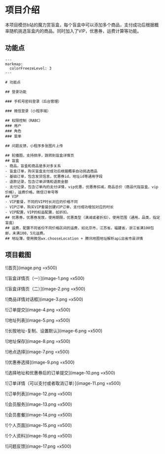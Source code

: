 # 项目介绍

本项目模仿b站的魔力赏盲盒，每个盲盒中可以添加多个商品，支付成功后根据概率随机挑选盲盒内的商品。同时加入了VIP，优惠券，运费计算等功能。

## 功能点

````markmap
---
markmap:
  colorFreezeLevel: 3
---

# 功能点

## 登录功能

### 手机号密码登录（后台管理）

### 微信登录（小程序端）

## 权限控制（RABC）
### 用户
### 角色
### 菜单

## 问题反馈，小程序多张图片上传

## 轮播图，支持排序，跳转到盲盒详情页
## 盲盒
- 商品，盲盒和商品是多对多关系
- 盲盒订单，购买盲盒支付成功后根据概率自动挑选商品
- 基础订单，包含发货信息，优惠券id，地址id等通用字段
- 退款记录，包含订单详情和退款金额
- 支付记录，包含订单内的支付详情，vip优惠，优惠券扣减，商品总价（商品代指盲盒、vip价格），运费价格，微信订单号等
## VIP
- VIP套餐，不同的VIP时长对应的价格不同
- VIP订单，购买VIP套餐创建VIP订单，支付成功增加对应的时长
- VIP配置，VIP的权益配置，如折扣。
## 优惠券，优惠券发放，使用期限，优惠类型（满减或者折扣），使用范围（通用，品类，指定盲盒）
## 运费，配置不同省份不同价格区间的运费，如北京市，江苏省，福建省，浙江省满100包邮，未满100，5元运费。
## 地址簿，使用微信wx.chooseLocation + 腾讯地图地址解析api出省市县详情

````

## 项目截图


![首页](image.png =x500)

![盲盒详情页（一）](image-1.png =x500)

![盲盒详情页（二）](image-2.png =x500)

![商品详情对话框](image-3.png =x500)

![订单提交](image-4.png =x500)

![地址列表](image-5.png =x500)

![长按地址-复制、设置默认](image-6.png =x500)

![地址保存](image-8.png =x500)

![地点选择](image-7.png =x500)

![优惠券选择](image-9.png =x500)

![选择地址和优惠券后的订单提交](image-10.png =x500)

![订单详情（可以支付或者取消订单）](image-11.png =x500)

![订单列表](image-12.png =x500)

![会员服务](image-13.png =x500)

![会员套餐](image-14.png =x500)

![个人页面](image-15.png =x500)

![个人资料](image-16.png =x500)

![问题反馈](image-17.png =x500)